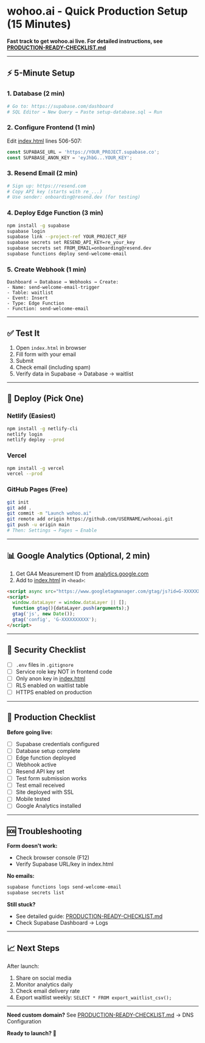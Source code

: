 # wohoo.ai - Quick Production Setup (15 Minutes)

**Fast track to get wohoo.ai live. For detailed instructions, see [PRODUCTION-READY-CHECKLIST.md](PRODUCTION-READY-CHECKLIST.md)**

---

## ⚡ 5-Minute Setup

### 1. Database (2 min)
```bash
# Go to: https://supabase.com/dashboard
# SQL Editor → New Query → Paste setup-database.sql → Run
```

### 2. Configure Frontend (1 min)
Edit [index.html](index.html) lines 506-507:
```javascript
const SUPABASE_URL = 'https://YOUR_PROJECT.supabase.co';
const SUPABASE_ANON_KEY = 'eyJhbG...YOUR_KEY';
```

### 3. Resend Email (2 min)
```bash
# Sign up: https://resend.com
# Copy API key (starts with re_...)
# Use sender: onboarding@resend.dev (for testing)
```

### 4. Deploy Edge Function (3 min)
```bash
npm install -g supabase
supabase login
supabase link --project-ref YOUR_PROJECT_REF
supabase secrets set RESEND_API_KEY=re_your_key
supabase secrets set FROM_EMAIL=onboarding@resend.dev
supabase functions deploy send-welcome-email
```

### 5. Create Webhook (1 min)
```
Dashboard → Database → Webhooks → Create:
- Name: send-welcome-email-trigger
- Table: waitlist
- Event: Insert
- Type: Edge Function
- Function: send-welcome-email
```

---

## ✅ Test It

1. Open `index.html` in browser
2. Fill form with your email
3. Submit
4. Check email (including spam)
5. Verify data in Supabase → Database → waitlist

---

## 🚀 Deploy (Pick One)

### Netlify (Easiest)
```bash
npm install -g netlify-cli
netlify login
netlify deploy --prod
```

### Vercel
```bash
npm install -g vercel
vercel --prod
```

### GitHub Pages (Free)
```bash
git init
git add .
git commit -m "Launch wohoo.ai"
git remote add origin https://github.com/USERNAME/wohooai.git
git push -u origin main
# Then: Settings → Pages → Enable
```

---

## 📊 Google Analytics (Optional, 2 min)

1. Get GA4 Measurement ID from [analytics.google.com](https://analytics.google.com)
2. Add to [index.html](index.html) in `<head>`:

```html
<script async src="https://www.googletagmanager.com/gtag/js?id=G-XXXXXXXXXX"></script>
<script>
  window.dataLayer = window.dataLayer || [];
  function gtag(){dataLayer.push(arguments);}
  gtag('js', new Date());
  gtag('config', 'G-XXXXXXXXXX');
</script>
```

---

## 🔐 Security Checklist

- [ ] `.env` files in `.gitignore`
- [ ] Service role key NOT in frontend code
- [ ] Only anon key in [index.html](index.html)
- [ ] RLS enabled on waitlist table
- [ ] HTTPS enabled on production

---

## 🎯 Production Checklist

**Before going live:**
- [ ] Supabase credentials configured
- [ ] Database setup complete
- [ ] Edge function deployed
- [ ] Webhook active
- [ ] Resend API key set
- [ ] Test form submission works
- [ ] Test email received
- [ ] Site deployed with SSL
- [ ] Mobile tested
- [ ] Google Analytics installed

---

## 🆘 Troubleshooting

**Form doesn't work:**
- Check browser console (F12)
- Verify Supabase URL/key in index.html

**No emails:**
```bash
supabase functions logs send-welcome-email
supabase secrets list
```

**Still stuck?**
- See detailed guide: [PRODUCTION-READY-CHECKLIST.md](PRODUCTION-READY-CHECKLIST.md)
- Check Supabase Dashboard → Logs

---

## 📈 Next Steps

After launch:
1. Share on social media
2. Monitor analytics daily
3. Check email delivery rate
4. Export waitlist weekly: `SELECT * FROM export_waitlist_csv();`

---

**Need custom domain?** See [PRODUCTION-READY-CHECKLIST.md](PRODUCTION-READY-CHECKLIST.md) → DNS Configuration

**Ready to launch? 🚀**
